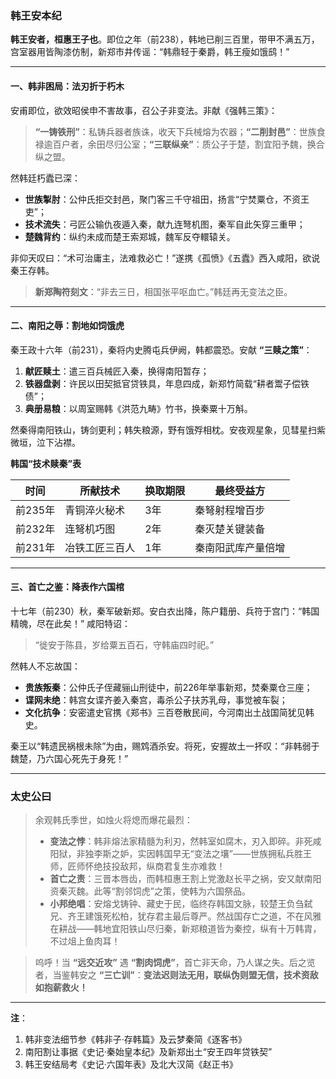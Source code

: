 ### **韩王安本纪**

**韩王安者，桓惠王子也**。即位之年（前238），韩地已削三百里，带甲不满五万，宫室器用皆陶漆仿制，新郑市井传谣：“韩鼎轻于秦爵，韩王瘦如饿鸱！”

------

#### **一、韩非困局：法刃折于朽木**

安甫即位，欲效昭侯申不害故事，召公子非变法。非献《强韩三策》：

> **“一铸铁刑”**：私铸兵器者族诛，收天下兵械熔为农器；
>  ​**​“二削封邑”​**​：世族食禄逾百户者，余田尽归公室；
>  ​**​“三联纵亲”​**​：质公子于楚，割宜阳予魏，换合纵之盟。

然韩廷朽蠹已深：

- **世族掣肘**：公仲氏拒交封邑，聚门客三千守祖田，扬言“宁焚粟仓，不资王吏”；
- **技术流失**：弓匠公输仇夜遁入秦，献九连弩机图，秦军自此矢穿三重甲；
- **楚魏背约**：纵约未成而楚王索郑城，魏军反夺轘辕关。

非仰天叹曰：“术可治庸主，法难救必亡！”遂携《孤愤》《五蠹》西入咸阳，欲说秦王存韩。

> **新郑陶符刻文**：“非去三日，相国张平呕血亡。”韩廷再无变法之臣。

------

#### **二、南阳之辱：割地如饲饿虎**

秦王政十六年（前231），秦将内史腾屯兵伊阙，韩都震恐。安献 **“三赎之策”**：

1. **献匠赎土**：遣三百兵械匠入秦，换得南阳暂存；
2. **铁器盘剥**：许民以田契抵官贷铁具，年息四成，新郑竹简载“耕者鬻子偿铁债”；
3. **典册易粮**：以周室赐韩《洪范九畴》竹书，换秦粟十万斛。

然秦得南阳铁山，铸剑更利；韩失粮源，野有饿殍相枕。安夜观星象，见彗星扫紫微垣，泣下沾襟。

**韩国“技术赎秦”表**

| 时间    | 所献技术       | 换取期限 | 最终受益方         |
| ------- | -------------- | -------- | ------------------ |
| 前235年 | 青铜淬火秘术   | 3年      | 秦弩射程增百步     |
| 前232年 | 连弩机巧图     | 2年      | 秦灭楚关键装备     |
| 前231年 | 冶铁工匠三百人 | 1年      | 秦南阳武库产量倍增 |

------

#### **三、首亡之鉴：降表作六国棺**

十七年（前230）秋，秦军破新郑。安白衣出降，陈户籍册、兵符于宫门：“韩国精魄，尽在此矣！” 咸阳特诏：

> “徙安于陈县，岁给粟五百石，守韩庙四时祀。”

然韩人不忘故国：

- **贵族叛秦**：公仲氏子侄藏骊山刑徒中，前226年举事新郑，焚秦粟仓三座；
- **谍网未绝**：韩宫女谍齐姜入秦宫，毒杀公子扶苏乳母，事觉被车裂；
- **文化抗争**：安密遣史官携《郑书》三百卷散民间，今河南出土战国简犹见韩史。

秦王以“韩遗民祸根未除”为由，赐鸩酒杀安。将死，安握故土一抔叹：“非韩弱于魏楚，乃六国心死先于身死！”

------

### **太史公曰**

> 余观韩氏季世，如烛火将熄而爆花最烈：
>
> - **变法之悖**：韩非熔法家精髓为利刃，然韩室如腐木，刃入即碎。非死咸阳狱，非独李斯之妒，实因韩国早无“变法之壤”——世族拥私兵胜王师，匠师怀绝技投敌邦，纵商君复生亦难救！
> - **首亡之责**：三晋本唇齿，而韩桓惠王割上党激赵长平之祸，安又献南阳资秦灭魏。此等“割邻饲虎”之策，使韩为六国祭品。
> - **小邦绝唱**：安熔戈铸钟、藏史于民，临终存韩国文脉，较楚王负刍弑兄、齐王建饿死松柏，犹存君主最后尊严。然战国存亡之道，不在风雅在耕战——韩地宜阳铁山尽归秦，新郑粮道皆为秦控，纵有十万韩胄，不过俎上鱼肉耳！

> 呜呼！当 **“远交近攻”** 遇 **“割肉饲虎”**，首亡非天命，乃人谋之失。后之览者，当鉴韩安之 **“三亡训”**：**变法迟则法无用，联纵伪则盟无信，技术资敌如抱薪救火！**

------

**注**：

1. 韩非变法细节参《韩非子·存韩篇》及云梦秦简《逐客书》
2. 南阳割让事据《史记·秦始皇本纪》及新郑出土“安王四年贷铁契”
3. 韩王安结局考《史记·六国年表》及北大汉简《赵正书》
